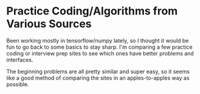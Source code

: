 # Practice Coding/Algorithms from Various Sources

Been working mostly in tensorflow/numpy lately, so I thought it would be fun
to go back to some basics to stay sharp. I'm comparing a few practice coding
or interview prep sites to see which ones have better problems and interfaces.

The beginning problems are all pretty similar and super easy, so it seems like
a good method of comparing the sites in an apples-to-apples way as possible.
